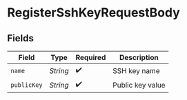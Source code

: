 # RegisterSshKeyRequestBody


## Fields

| Field              | Type               | Required           | Description        |
| ------------------ | ------------------ | ------------------ | ------------------ |
| `name`             | *String*           | :heavy_check_mark: | SSH key name       |
| `publicKey`        | *String*           | :heavy_check_mark: | Public key value   |